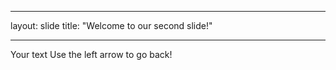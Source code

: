 ***
layout: slide
title: "Welcome to our second slide!"
***
Your text
Use the left arrow to go back!
